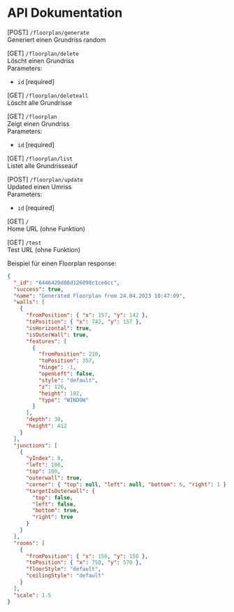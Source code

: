 # API Dokumentation

[POST] `/floorplan/generate`\
Generiert einen Grundriss random

[GET] `/floorplan/delete`\
Löscht einen Grundriss\
Parameters:

- `id` [required]

[GET] `/floorplan/deleteall`\
Löscht alle Grundrisse

[GET] `/floorplan`\
Zeigt einen Grundriss\
Parameters:

- `id` [required]

[GET] `/floorplan/list`\
Listet alle Grundrisseauf

[POST] `/floorplan/update`\
Updated einen Umriss\
Parameters:

- `id` [required]

[GET] `/`\
Home URL (ohne Funktion)

[GET] `/test`\
Test URL (ohne Funktion)

Beispiel für einen Floorplan response:

```json
{
  "_id": "6446420d08d126098c1ce6cc",
  "success": true,
  "name": "Generated Floorplan from 24.04.2023 10:47:09",
  "walls": [
    {
      "fromPosition": { "x": 157, "y": 142 },
      "toPosition": { "x": 742, "y": 157 },
      "isHorizontal": true,
      "isOuterWall": true,
      "features": [
        {
          "fromPosition": 210,
          "toPosition": 357,
          "hinge": -1,
          "openLeft": false,
          "style": "default",
          "z": 126,
          "height": 192,
          "type": "WINDOW"
        }
      ],
      "depth": 30,
      "height": 412
    }
  ],
  "junctions": [
    {
      "yIndex": 0,
      "left": 100,
      "top": 100,
      "outerwall": true,
      "corner": { "top": null, "left": null, "bottom": 6, "right": 1 },
      "targetIsOuterwall": {
        "top": false,
        "left": false,
        "bottom": true,
        "right": true
      }
    }
  ],
  "rooms": [
    {
      "fromPosition": { "x": 150, "y": 150 },
      "toPosition": { "x": 750, "y": 570 },
      "floorStyle": "default",
      "ceilingStyle": "default"
    }
  ],
  "scale": 1.5
}
```
